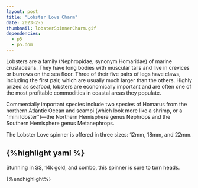 ```yaml
---
layout: post
title: "Lobster Love Charm"
date: 2023-2-5
thumbnail: lobsterSpinnerCharm.gif
dependencies:
  - p5
  - p5.dom
---
```


<div id="simple-sketch-holder">
    <script type="text/javascript" src="sketch.js"></script>
</div>

Lobsters are a family (Nephropidae, synonym Homaridae) of marine crustaceans. They have long bodies with muscular tails and live in crevices or burrows on the sea floor. Three of their five pairs of legs have claws, including the first pair, which are usually much larger than the others. Highly prized as seafood, lobsters are economically important and are often one of the most profitable commodities in coastal areas they populate.

Commercially important species include two species of Homarus from the northern Atlantic Ocean and scampi (which look more like a shrimp, or a "mini lobster")—the Northern Hemisphere genus Nephrops and the Southern Hemisphere genus Metanephrops.

The Lobster Love spinner is offered in three sizes: 12mm, 18mm, and 22mm.

## {%highlight yaml %}

Stunning in SS, 14k gold, and combo, this spinner is sure to turn heads.

{%endhighlight%}
